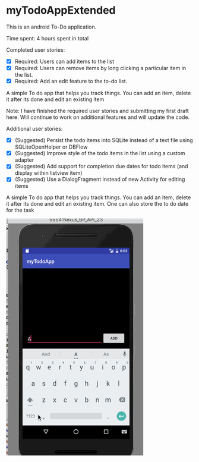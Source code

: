 # myTodoAppExtended

This is an android To-Do application.

Time spent: 4 hours spent in total

Completed user stories:

 * [x] Required: Users can add items to the list
 * [x] Required: Users can remove items by long clicking a particular item in the list.
 * [X] Required: Add an edit feature to the to-do list.

A simple To do app that helps you track things. You can add an item, delete it after its done and edit an existing item

Note: I have finished the required user stories and submitting my first draft here. Will continue to work on additional features and will update the code.

Additional user stories:

 * [x] (Suggested) Persist the todo items into SQLite instead of a text file using SQLiteOpenHelper or DBFlow
 * [x] (Suggested) Improve style of the todo items in the list using a custom adapter
 * [x] (Suggested) Add support for completion due dates for todo items (and display within listview item)
 * [x] (Suggested) Use a DialogFragment instead of new Activity for editing items

A simple To do app that helps you track things. You can add an item, delete it after its done and edit an existing item. One can also store the to do date for the task

![Video Walkthrough](mytodoExtended.gif)

